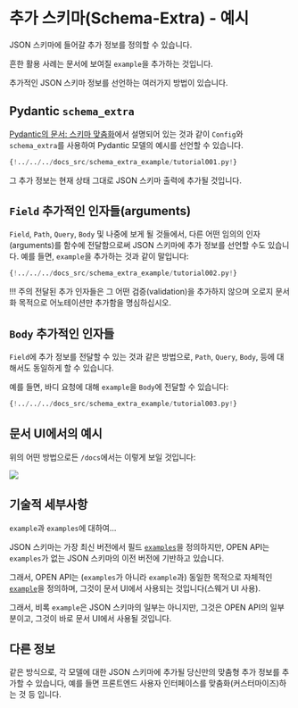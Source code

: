 # 추가 스키마(Schema-Extra) - 예시  

JSON 스키마에 들어갈 추가 정보를 정의할 수 있습니다.

흔한 활용 사례는 문서에 보여질 `example`을 추가하는 것입니다.

추가적인 JSON 스키마 정보를 선언하는 여러가지 방법이 있습니다.

## Pydantic `schema_extra`

<a href="https://pydantic-docs.helpmanual.io/usage/schema/#schema-customization" class="external-link" target="_blank">Pydantic의 문서: 스키마 맞춤화</a>에서 설명되어 있는 것과 같이 `Config`와 `schema_extra`를 사용하여 Pydantic 모델의 예시를 선언할 수 있습니다.


```Python hl_lines="15-23"
{!../../../docs_src/schema_extra_example/tutorial001.py!}
```

그 추가 정보는 현재 상태 그대로 JSON 스키마 출력에 추가될 것입니다.

## `Field` 추가적인 인자들(arguments)

`Field`, `Path`, `Query`, `Body` 및 나중에 보게 될 것들에서, 다른 어떤 임의의 인자(arguments)를 함수에 전달함으로써 JSON 스키마에 추가 정보를 선언할 수도 있습니다. 예를 들면, `example`을 추가하는 것과 같이 말입니다:

```Python hl_lines="4  10-13"
{!../../../docs_src/schema_extra_example/tutorial002.py!}
```

!!! 주의
    전달된 추가 인자들은 그 어떤 검증(validation)을 추가하지 않으며 오로지 문서화 목적으로 어노테이션만 추가함을 명심하십시오.

## `Body` 추가적인 인자들

`Field`에 추가 정보를 전달할 수 있는 것과 같은 방법으로, `Path`, `Query`, `Body`, 등에 대해서도 동일하게 할 수 있습니다.

예를 들면, 바디 요청에 대해 `example`을 `Body`에 전달할 수 있습니다:

```Python hl_lines="21-26"
{!../../../docs_src/schema_extra_example/tutorial003.py!}
```

## 문서 UI에서의 예시

위의 어떤 방법으로든 `/docs`에서는 이렇게 보일 것입니다:

<img src="/img/tutorial/body-fields/image01.png">

## 기술적 세부사항

`example`과 `examples`에 대하여...

JSON 스키마는 가장 최신 버전에서 필드 <a href="https://json-schema.org/draft/2019-09/json-schema-validation.html#rfc.section.9.5" class="external-link" target="_blank">`examples`</a>을 정의하지만, OPEN API는 `examples`가 없는 JSON 스키마의 이전 버전에 기반하고 있습니다.

그래서, OPEN API는 (`examples`가 아니라 `example`과) 동일한 목적으로 자체적인 <a href="https://github.com/OAI/OpenAPI-Specification/blob/master/versions/3.0.3.md#fixed-fields-20" class="external-link" target="_blank">`example`</a>을 정의하며, 그것이 문서 UI에서 사용되는 것입니다(스웨거 UI 사용).

그래서, 비록 `example`은 JSON 스키마의 일부는 아니지만, 그것은 OPEN API의 일부분이고, 그것이 바로 문서 UI에서 사용될 것입니다.

## 다른 정보

같은 방식으로, 각 모델에 대한 JSON 스키마에 추가될 당신만의 맞춤형 추가 정보를 추가할 수 있습니다, 예를 들면 프론트엔드 사용자 인터페이스를 맞춤화(커스터마이즈)하는 것 등 입니다.
